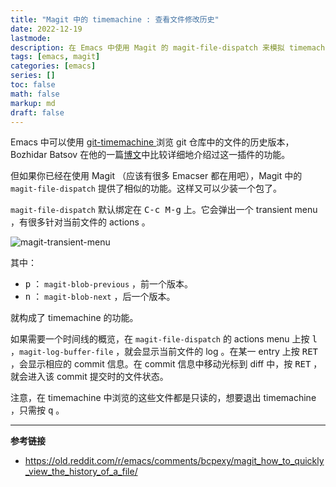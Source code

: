 ```yaml
---
title: "Magit 中的 timemachine : 查看文件修改历史"
date: 2022-12-19
lastmode:
description: 在 Emacs 中使用 Magit 的 magit-file-dispatch 来模拟 timemachine ，方便地查看文件的修改历史。
tags: [emacs, magit]
categories: [emacs]
series: []
toc: false
math: false
markup: md
draft: false
---
```


Emacs 中可以使用 [git-timemachine
](https://codeberg.org/pidu/git-timemachine) 浏览 git 仓库中的文件的历史版本，Bozhidar Batsov 在他的一篇[博文](https://emacsredux.com/blog/2014/07/22/travel-back-and-forward-in-git-history/)中比较详细地介绍过这一插件的功能。

但如果你已经在使用 Magit （应该有很多 Emacser 都在用吧），Magit 中的 `magit-file-dispatch` 提供了相似的功能。这样又可以少装一个包了。

`magit-file-dispatch` 默认绑定在 <kbd>C-c M-g</kbd> 上。它会弹出一个 transient menu ，有很多针对当前文件的 actions 。

![magit-transient-menu](https://res.cloudinary.com/dny1wymwm/image/upload/q_auto:eco/v1671449534/compressed_1671449320_p4vu9z.webp)

其中：

- <kbd>p</kbd> ： `magit-blob-previous` ，前一个版本。
- <kbd>n</kbd> ： `magit-blob-next` ，后一个版本。

就构成了 timemachine 的功能。

如果需要一个时间线的概览，在 `magit-file-dispatch` 的 actions menu 上按 <kbd>l</kbd> ，`magit-log-buffer-file` ，就会显示当前文件的 log 。在某一 entry 上按 <kbd>RET</kbd> ，会显示相应的 commit 信息。在 commit 信息中移动光标到 diff 中，按 <kbd>RET</kbd> ，就会进入该 commit 提交时的文件状态。

注意，在 timemachine 中浏览的这些文件都是只读的，想要退出 timemachine  ，只需按 <kbd>q</kbd> 。

---

**参考链接**
- https://old.reddit.com/r/emacs/comments/bcpexy/magit_how_to_quickly_view_the_history_of_a_file/
